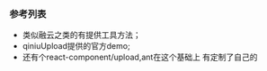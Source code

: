 ### 参考列表
 * 类似融云之类的有提供工具方法；
 * qiniuUpload提供的官方demo;
 * 还有个react-component/upload,ant在这个基础上 有定制了自己的
